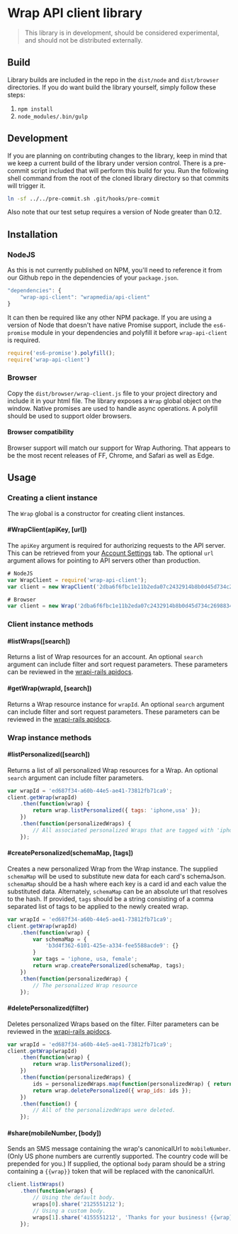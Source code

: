 # Wrap API client library

> This library is in development, should be considered experimental, and should not be distributed externally.

## Build
Library builds are included in the repo in the `dist/node` and `dist/browser` directories. If you do want build the library yourself, simply follow these steps:

1. `npm install`
2. `node_modules/.bin/gulp`

## Development
If you are planning on contributing changes to the library, keep in mind that we keep a current build of the library under version control. There is a pre-commit script included that will perform this build for you. Run the following shell command from the root of the cloned library directory so that commits will trigger it.
```bash
ln -sf ../../pre-commit.sh .git/hooks/pre-commit
```

Also note that our test setup requires a version of Node greater than 0.12.

## Installation
### NodeJS
As this is not currently published on NPM, you'll need to reference it from our Github repo in the dependencies of your `package.json`.
```javascript
"dependencies": {
	"wrap-api-client": "wrapmedia/api-client"
}
```
It can then be required like any other NPM package. If you are using a version of Node that doesn't have native Promise support, include the `es6-promise` module in your dependencies and polyfill it before `wrap-api-client` is required.
```javascript
require('es6-promise').polyfill();
require('wrap-api-client')
```

### Browser
Copy the `dist/browser/wrap-client.js` file to your project directory and include it in your html file. The library exposes a `Wrap` global object on the window. Native promises are used to handle async operations. A polyfill should be used to support older browsers.

#### Browser compatibility
Browser support will match our support for Wrap Authoring. That appears to be the most recent releases of FF, Chrome, and Safari as well as Edge.

## Usage
### Creating a client instance
The `Wrap` global is a constructor for creating client instances.

#### #WrapClient(apiKey, [url])
The `apiKey` argument is required for authorizing requests to the API server. This can be retrieved from your [Account Settings](https://authoring.wrap.co/#/settings/account) tab.
The optional `url` argument allows for pointing to API servers other than production.

```javascript
# NodeJS
var WrapClient = require('wrap-api-client');
var client = new WrapClient('2dba6f6fbc1e11b2eda07c2432914b8b0d45d734c2698834d30fe938c5a7867f');

# Browser
var client = new Wrap('2dba6f6fbc1e11b2eda07c2432914b8b0d45d734c2698834d30fe938c5a7867f')
```

### Client instance methods
#### #listWraps([search])
Returns a list of Wrap resources for an account. An optional `search` argument can include filter and sort request parameters. These parameters can be reviewed in the [wrapi-rails apidocs](https://wrapi.wrap.co/apidocs#!/wraps/Api_Wraps_search_get_0).

#### #getWrap(wrapId, [search])
Returns a Wrap resource instance for `wrapId`. An optional `search` argument can include filter and sort request parameters. These parameters can be reviewed in the [wrapi-rails apidocs](https://wrapi.wrap.co/apidocs#!/wraps/Api_Wraps_search_get_0).

### Wrap instance methods

#### #listPersonalized([search])
Returns a list of all personalized Wrap resources for a Wrap. An optional `search` argument can include filter parameters.

```javascript
var wrapId = 'ed687f34-a60b-44e5-ae41-73812fb71ca9';
client.getWrap(wrapId)
	.then(function(wrap) {
		return wrap.listPersonalized({ tags: 'iphone,usa' });
	})
	.then(function(personalizedWraps) {
		// All associated personalized Wraps that are tagged with 'iphone' and 'usa'
	});
```

#### #createPersonalized(schemaMap, [tags])
Creates a new personalized Wrap from the Wrap instance. The supplied `schemaMap` will be used to substitute new data for each card's schemaJson. `schemaMap` should be a hash where each key is a card id and each value the substituted data. Alternately, `schemaMap` can be an absolute url that resolves to the hash. If provided, `tags` should be a string consisting of a comma separated list of tags to be applied to the newly created wrap.

```javascript
var wrapId = 'ed687f34-a60b-44e5-ae41-73812fb71ca9';
client.getWrap(wrapId)
	.then(function(wrap) {
		var schemaMap = {
			'b3d4f362-6101-425e-a334-fee5588acde9': {}
		}
		var tags = 'iphone, usa, female';
		return wrap.createPersonalized(schemaMap, tags);
	})
	.then(function(personalizedWrap) {
		// The personalized Wrap resource
	});
```

#### #deletePersonalized(filter)
Deletes personalized Wraps based on the filter. Filter parameters can be reviewed in the [wrapi-rails apidocs](https://wrapi.wrap.co/apidocs#!/personalization/Api_Personalization_destroy_delete_2).

```javascript
var wrapId = 'ed687f34-a60b-44e5-ae41-73812fb71ca9';
client.getWrap(wrapId)
	.then(function(wrap) {
		return wrap.listPersonalized();
	})
	.then(function(personalizedWraps) {
		ids = personalizedWraps.map(function(personalizedWrap) { return personalizedWrap.id; });
		return wrap.deletePersonalized({ wrap_ids: ids });
	})
	.then(function() {
		// All of the personalizedWraps were deleted.
	});
```

#### #share(mobileNumber, [body])
Sends an SMS message containing the wrap's canonicalUrl to `mobileNumber`. (Only US phone numbers are currently supported. The country code will be prepended for you.) If supplied, the optional `body` param should be a string containing a `{{wrap}}` token that will be replaced with the canonicalUrl.

```javascript
client.listWraps()
	.then(function(wraps) {
		// Using the default body.
		wraps[0].share('2125551212');
		// Using a custom body.
		wraps[1].share('4155551212', 'Thanks for your business! {{wrap}}');
	});
```
